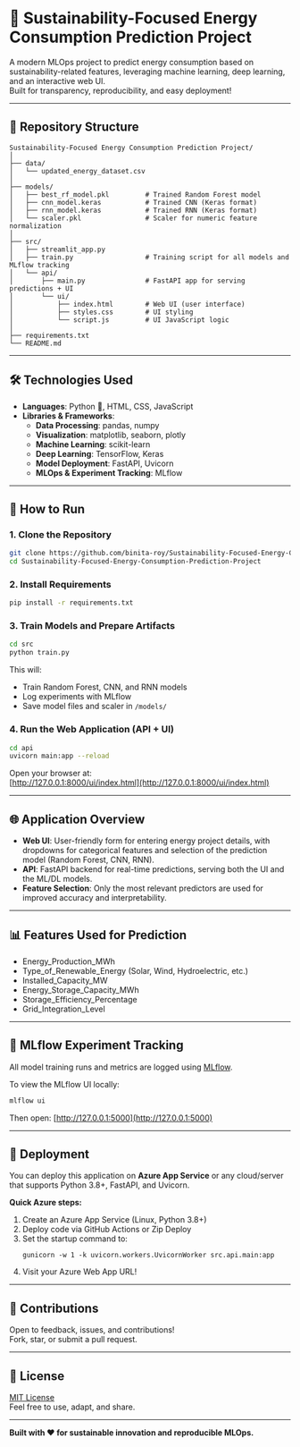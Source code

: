 # 🌱 Sustainability-Focused Energy Consumption Prediction Project

A modern MLOps project to predict energy consumption based on sustainability-related features, leveraging machine learning, deep learning, and an interactive web UI.  
Built for transparency, reproducibility, and easy deployment!

---

## 📂 Repository Structure

```
Sustainability-Focused Energy Consumption Prediction Project/
│
├── data/
│   └── updated_energy_dataset.csv
│
├── models/
│   ├── best_rf_model.pkl         # Trained Random Forest model
│   ├── cnn_model.keras           # Trained CNN (Keras format)
│   ├── rnn_model.keras           # Trained RNN (Keras format)
│   └── scaler.pkl                # Scaler for numeric feature normalization
│
├── src/
│   ├── streamlit_app.py
│   ├── train.py                  # Training script for all models and MLflow tracking
│   └── api/
│       ├── main.py               # FastAPI app for serving predictions + UI
│       └── ui/
│           ├── index.html        # Web UI (user interface)
│           ├── styles.css        # UI styling
│           └── script.js         # UI JavaScript logic
│
├── requirements.txt
└── README.md
```

---

## 🛠️ Technologies Used

- **Languages**: Python 🐍, HTML, CSS, JavaScript
- **Libraries & Frameworks**:
  - **Data Processing**: pandas, numpy
  - **Visualization**: matplotlib, seaborn, plotly
  - **Machine Learning**: scikit-learn
  - **Deep Learning**: TensorFlow, Keras
  - **Model Deployment**: FastAPI, Uvicorn
  - **MLOps & Experiment Tracking**: MLflow

---

## 🚀 How to Run

### **1. Clone the Repository**
```sh
git clone https://github.com/binita-roy/Sustainability-Focused-Energy-Consumption-Prediction-Project.git
cd Sustainability-Focused-Energy-Consumption-Prediction-Project
```

### **2. Install Requirements**
```sh
pip install -r requirements.txt
```

### **3. Train Models and Prepare Artifacts**
```sh
cd src
python train.py
```
This will:
- Train Random Forest, CNN, and RNN models
- Log experiments with MLflow
- Save model files and scaler in `/models/`

### **4. Run the Web Application (API + UI)**
```sh
cd api
uvicorn main:app --reload
```
Open your browser at:  
[http://127.0.0.1:8000/ui/index.html](http://127.0.0.1:8000/ui/index.html)

---

## 🌐 Application Overview

- **Web UI**: User-friendly form for entering energy project details, with dropdowns for categorical features and selection of the prediction model (Random Forest, CNN, RNN).
- **API**: FastAPI backend for real-time predictions, serving both the UI and the ML/DL models.
- **Feature Selection**: Only the most relevant predictors are used for improved accuracy and interpretability.

---

## 📊 Features Used for Prediction

- Energy_Production_MWh
- Type_of_Renewable_Energy (Solar, Wind, Hydroelectric, etc.)
- Installed_Capacity_MW
- Energy_Storage_Capacity_MWh
- Storage_Efficiency_Percentage
- Grid_Integration_Level

---

## 🔬 MLflow Experiment Tracking

All model training runs and metrics are logged using [MLflow](https://mlflow.org/).

To view the MLflow UI locally:
```sh
mlflow ui
```
Then open: [http://127.0.0.1:5000](http://127.0.0.1:5000)

---

## 🚢 Deployment

You can deploy this application on **Azure App Service** or any cloud/server that supports Python 3.8+, FastAPI, and Uvicorn.

**Quick Azure steps:**
1. Create an Azure App Service (Linux, Python 3.8+)
2. Deploy code via GitHub Actions or Zip Deploy
3. Set the startup command to:
   ```
   gunicorn -w 1 -k uvicorn.workers.UvicornWorker src.api.main:app
   ```
4. Visit your Azure Web App URL!

---

## 🤝 Contributions

Open to feedback, issues, and contributions!  
Fork, star, or submit a pull request.

---

## 📄 License

[MIT License](LICENSE)  
Feel free to use, adapt, and share.

---

**Built with ❤️ for sustainable innovation and reproducible MLOps.**
